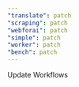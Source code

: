 ```yaml
---
"translate": patch
"scraping": patch
"webforai": patch
"simple": patch
"worker": patch
"bench": patch
---
```


Update Workflows
